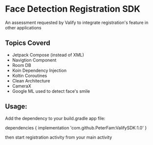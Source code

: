 Face Detection Registration SDK
============================

An assessment requested by Valify to integrate registration's feature in other applications

## Topics Coverd ##

* Jetpack Compose (instead of XML)
* Navigtion Component
* Room DB
* Koin Dependency Injection
* Koltin Coroutines
* Clean Architecture
* CameraX
* Google ML used to detect face's smile


 Usage:
 ------------
 Add the dependency to your build.gradle app file:

 dependencies {
	        implementation 'com.github.PeterFam:ValifySDK:1.0'
	}


 then start registration activity from your main activity

 

